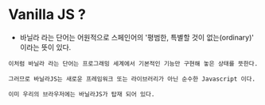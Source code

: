 # Vanilla JS ?
- 바닐라 라는 단어는 어원적으로 스페인어의 '평범한, 특별할 것이 없는(ordinary)' 
이라는 뜻이 있다.
~~~
이처럼 바닐라 라는 단어는 프로그래밍 세계에서 기본적인 기능만 구현해 놓은 상태를 뜻한다.

그러므로 바닐라JS는 새로운 프레임워크 또는 라이브러리가 아닌 순수한 Javascript 이다.

이미 우리의 브라우저에는 바닐라JS가 탑재 되어 있다.
~~~
